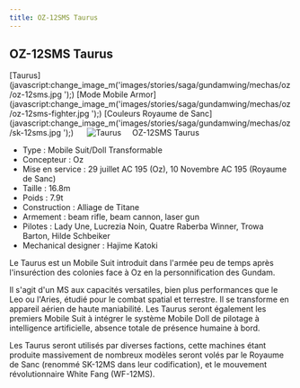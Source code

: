```yaml
---
title: OZ-12SMS Taurus
---
```


OZ-12SMS Taurus
---------------

[Taurus](javascript:change_image_m('images/stories/saga/gundamwing/mechas/oz/oz-12sms.jpg
');) [Mode Mobile Armor](javascript:change_image_m('images/stories/saga/gundamwing/mechas/oz/oz-12sms-fighter.jpg
');) [Couleurs Royaume de Sanc](javascript:change_image_m('images/stories/saga/gundamwing/mechas/oz/sk-12sms.jpg
');)      ![
Taurus](/images/stories/saga/gundamwing/mechas/oz/oz-12sms.jpg
)    
OZ-12SMS Taurus


* Type : Mobile Suit/Doll Transformable
* Concepteur : Oz
* Mise en service : 29 juillet AC 195 (Oz), 10 Novembre AC 195 (Royaume de Sanc)
* Taille : 16.8m
* Poids : 7.9t
* Construction : Alliage de Titane
* Armement : beam rifle, beam cannon, laser gun
* Pilotes : Lady Une, Lucrezia Noin, Quatre Raberba Winner, Trowa Barton, Hilde Schbeiker
* Mechanical designer : Hajime Katoki


Le Taurus est un Mobile Suit introduit dans l'armée peu de temps après l'insuréction des colonies face à Oz en la personnification des Gundam.


Il s'agit d'un MS aux capacités versatiles, bien plus performances que le Leo ou l'Aries, étudié pour le combat spatial et terrestre. Il se transforme en appareil aérien de haute maniabilité. Les Taurus seront également les premiers Mobile Suit à intégrer le système Mobile Doll de pilotage à intelligence artificielle, absence totale de présence humaine à bord.


Les Taurus seront utilisés par diverses factions, cette machines étant produite massivement de nombreux modèles seront volés par le Royaume de Sanc (renommé SK-12MS dans leur codification), et le mouvement révolutionnaire White Fang (WF-12MS).


 

